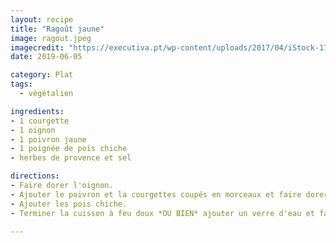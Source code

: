 ```yaml
---
layout: recipe
title: "Ragoût jaune"
image: ragout.jpeg
imagecredit: "https://executiva.pt/wp-content/uploads/2017/04/iStock-174429248-912x513.jpg"
date: 2019-06-05

category: Plat
tags:
  - végétalien

ingredients:
- 1 courgette
- 1 oignon
- 1 poivron jaune
- 1 poignée de pois chiche
- herbes de provence et sel

directions:
- Faire dorer l'oignon.
- Ajouter le poivron et la courgettes coupés en morceaux et faire dorer 2 min.
- Ajouter les pois chiche.
- Terminer la cuisson à feu doux *OU BIEN* ajouter un verre d'eau et faire cuire 5 min sous pression au cookeo.

---
```

